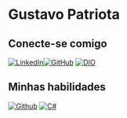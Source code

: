 # Gustavo Patriota

## Conecte-se comigo

[![LinkedIn](https://img.shields.io/badge/LinkedIn-0077B5?style=for-the-badge&logo=linkedin&logoColor=white)](https://www.linkedin.com/in/gustavo-patriota-6173b4224/)[![GitHub](https://img.shields.io/badge/GitHub-100000?style=for-the-badge&logo=github&logoColor=white)](https://github.com/GPatriota)
[![DIO](https://img.shields.io/badge/PERFIL_NA_DIO-0000ff?style=for-the-badge&DIO=github&logoColor=white)](https://www.dio.me/users/gpspatriota)

## Minhas habilidades
[![Github](https://img.shields.io/badge/Github-100000?style=for-the-badge&logo=Github&logoColor=white)](https://github.com/GPatriota)
[![C#](https://img.shields.io/badge/.NET-0000ff?style=for-the-badge&DIO=github&logoColor=white)](https://github.com/GPatriota/JogoDaForcaDotNet)

